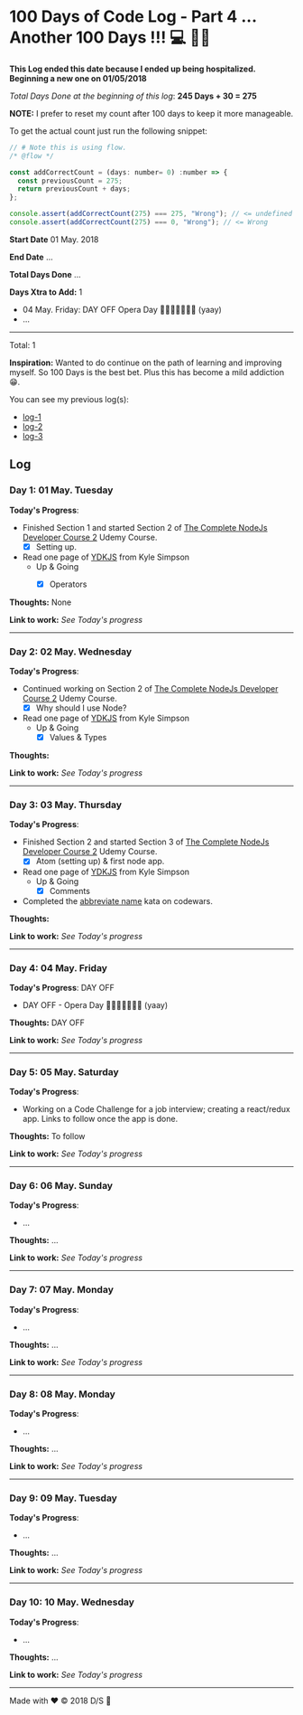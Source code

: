 # 100 Days of Code Log - Part 4 ... Another 100 Days !!! 💻 🕺🤖

**This Log ended this date because I ended up being hospitalized. Beginning a new one on 01/05/2018**

*Total Days Done at the beginning of this log*: **245 Days + 30 = 275**

**NOTE:** I prefer to reset my count after 100 days to keep it more manageable.

To get the actual count just run the following snippet: 

```js
// # Note this is using flow.
/* @flow */

const addCorrectCount = (days: number= 0) :number => {
  const previousCount = 275;
  return previousCount + days;
};

console.assert(addCorrectCount(275) === 275, "Wrong"); // <= undefined :)
console.assert(addCorrectCount(275) === 0, "Wrong"); // <= Wrong
```

**Start Date** 01 May. 2018

**End Date** ...

**Total Days Done** ...

**Days Xtra to Add:** 1
  - 04 May. Friday: DAY OFF Opera Day 🎵👨🏽‍🎤👩🏻‍🎤 (yaay)
  - ...
  ---------------------------
  Total: 1

**Inspiration:** Wanted to do continue on the path of learning and improving myself. So 100 Days is the best bet. Plus this has become a mild addiction 😁.

You can see my previous log(s): 
  -  [log-1](previous_logs/README_LOG_PT_1.md)
  -  [log-2](previous_logs/README_LOG_PT_2.md)
  -  [log-3](previous_logs/README_LOG_PT_3.md)


## Log

### Day 1: 01 May. Tuesday

**Today's Progress**: 

- Finished Section 1 and started Section 2 of [The Complete NodeJs Developer Course 2](https://www.udemy.com/the-complete-nodejs-developer-course-2/learn/v4/t/lecture/5525228?start=0) Udemy Course.
  - [x] Setting up.

- Read one page of [YDKJS](https://github.com/getify/You-Dont-Know-JS) from Kyle Simpson
  - Up & Going 
    - [x] Operators


**Thoughts:** None

**Link to work:** *See Today's progress*

<hr />

### Day 2: 02 May. Wednesday

**Today's Progress**: 

- Continued working on Section 2 of [The Complete NodeJs Developer Course 2](https://www.udemy.com/the-complete-nodejs-developer-course-2/learn/v4/t/lecture/5525228?start=0) Udemy Course.
  - [x] Why should I use Node?

- Read one page of [YDKJS](https://github.com/getify/You-Dont-Know-JS) from Kyle Simpson
  - Up & Going
    - [x] Values & Types

**Thoughts:**

**Link to work:** *See Today's progress*

<hr />

### Day 3: 03 May. Thursday

**Today's Progress**: 

- Finished Section 2 and started Section 3 of [The Complete NodeJs Developer Course 2](https://www.udemy.com/the-complete-nodejs-developer-course-2/learn/v4/t/lecture/5525228?start=0) Udemy Course.
  - [x] Atom (setting up) & first node app.

- Read one page of [YDKJS](https://github.com/getify/You-Dont-Know-JS) from Kyle Simpson
  - Up & Going
    - [x] Comments

- Completed the [abbreviate name](https://www.codewars.com/kata/abbreviate-a-two-word-name/train/javascript) kata on codewars.


**Thoughts:**

**Link to work:** *See Today's progress*

<hr />

### Day 4: 04 May. Friday

**Today's Progress**: DAY OFF

- DAY OFF - Opera Day 🎵👨🏽‍🎤👩🏻‍🎤 (yaay)

**Thoughts:** DAY OFF

**Link to work:** *See Today's progress*

<hr />


### Day 5: 05 May. Saturday

**Today's Progress**:

- Working on a Code Challenge for a job interview; creating a react/redux app. Links to follow once the app is done. 

**Thoughts:** To follow

**Link to work:** *See Today's progress*

<hr />

### Day 6: 06 May. Sunday

**Today's Progress**:

- ...

**Thoughts:** ...

**Link to work:** *See Today's progress*

<hr />

### Day 7: 07 May. Monday

**Today's Progress**:

- ...

**Thoughts:** ...

**Link to work:** *See Today's progress*

<hr />

### Day 8: 08 May. Monday

**Today's Progress**:

- ...

**Thoughts:** ...

**Link to work:** *See Today's progress*

<hr />

### Day 9: 09 May. Tuesday

**Today's Progress**:

- ...

**Thoughts:** ...

**Link to work:** *See Today's progress*

<hr />

### Day 10: 10 May. Wednesday

**Today's Progress**:

- ...

**Thoughts:** ...

**Link to work:** *See Today's progress*

<hr />
Made with ❤️ &copy; 2018 D/S 💯